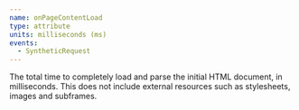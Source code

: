 ```yaml
---
name: onPageContentLoad
type: attribute
units: milliseconds (ms)
events:
  - SyntheticRequest
---
```


The total time to completely load and parse the initial HTML document, in milliseconds. This does not include external resources such as stylesheets, images and subframes.